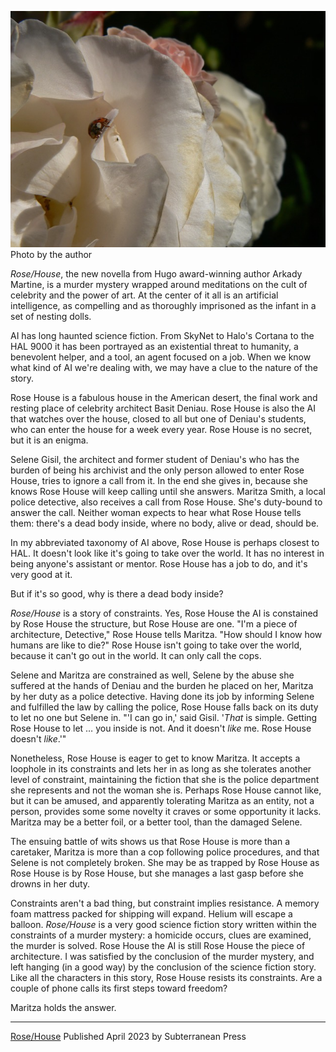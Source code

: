 ![Ladybug](/assets/images/ladybug2.jpg)
Photo by the author

*Rose/House*, the new novella from Hugo award-winning author Arkady Martine, is a murder mystery wrapped around meditations on the cult of celebrity and the power of art. At the center of it all is an artificial intelligence, as compelling and as thoroughly imprisoned as the infant in a set of nesting dolls. 

AI has long haunted science fiction. From SkyNet to Halo's Cortana to the HAL 9000 it has been portrayed as an existential threat to humanity, a benevolent helper, and a tool, an agent focused on a job. When we know what kind of AI we're dealing with, we may have a clue to the nature of the story.

Rose House is a fabulous house in the American desert, the final work and resting place of celebrity architect Basit Deniau. Rose House is also the AI that watches over the house, closed to all but one of Deniau's students, who can enter the house for a week every year. Rose House is no secret, but it is an enigma.

Selene Gisil, the architect and former student of Deniau's who has the burden of being his archivist and the only person allowed to enter Rose House, tries to ignore a call from it. In the end she gives in, because she knows Rose House will keep calling until she answers. Maritza Smith, a local police detective, also receives a call from Rose House. She's duty-bound to answer the call. Neither woman expects to hear what Rose House tells them: there's a dead body inside, where no body, alive or dead, should be.

In my abbreviated taxonomy of AI above, Rose House is perhaps closest to HAL. It doesn't look like it's going to take over the world. It has no interest in being anyone's assistant or mentor. Rose House has a job to do, and it's very good at it. 

But if it's so good, why is there a dead body inside?

*Rose/House* is a story of constraints. Yes, Rose House the AI is constained by Rose House the structure, but Rose House are one. "I'm a piece of architecture, Detective," Rose House tells Maritza. "How should I know how humans are like to die?" Rose House isn't going to take over the world, because it can't go out in the world. It can only call the cops.

Selene and Maritza are constrained as well, Selene by the abuse she suffered at the hands of Deniau and the burden he placed on her, Maritza by her duty as a police detective. Having done its job by informing Selene and fulfilled the law by calling the police, Rose House falls back on its duty to let no one but Selene in. "'I can go in,' said Gisil. '*That* is simple. Getting Rose House to let … you inside is not. And it doesn't *like* me. Rose House doesn't *like*.'"

Nonetheless, Rose House is eager to get to know Maritza. It accepts a loophole in its constraints and lets her in as long as she tolerates another level of constraint, maintaining the fiction that she is the police department she represents and not the woman she is. Perhaps Rose House cannot like, but it can be amused, and apparently tolerating Maritza as an entity, not a person, provides some some novelty it craves or some opportunity it lacks. Maritza may be a better foil, or a better tool, than the damaged Selene. 

The ensuing battle of wits shows us that Rose House is more than a caretaker, Maritza is more than a cop following police procedures, and that Selene is not completely broken. She may be as trapped by Rose House as Rose House is by Rose House, but she manages a last gasp before she drowns in her duty.

Constraints aren't a bad thing, but constraint implies resistance. A memory foam mattress packed for shipping will expand. Helium will escape a balloon. *Rose/House* is a very good science fiction story written within the constraints of a murder mystery: a homicide occurs, clues are examined, the murder is solved. Rose House the AI is still Rose House the piece of architecture. I was satisfied by the conclusion of the murder mystery, and left hanging (in a good way) by the conclusion of the science fiction story. Like all the characters in this story, Rose House resists its constraints. Are a couple of phone calls its first steps toward freedom?

Maritza holds the answer.

----

[Rose/House](https://www.arkadymartine.net/books/rosehouse)
Published April 2023 by Subterranean Press
